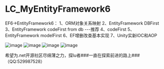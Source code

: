 # LC_MyEntityFramework6
EF6->EntityFramework6：
1、ORM对象关系映射 
2、EntityFramework DBFirst 
3、EntityFramework codeFirst from db ---推荐
4、codeFirst
5、EntityFramework modelFirst 
6、EF增删改查基本实现
7、Unity实新IOC和AOP


![image](https://user-images.githubusercontent.com/26539681/114819757-855b5800-9df0-11eb-88fa-3d084cdb6ceb.png)
![image](https://user-images.githubusercontent.com/26539681/114819832-a623ad80-9df0-11eb-97d1-b7733d12447a.png)
![image](https://user-images.githubusercontent.com/26539681/114819898-c2bfe580-9df0-11eb-9ceb-9264fa9ec0ea.png)
![image](https://user-images.githubusercontent.com/26539681/114819996-e71bc200-9df0-11eb-9f90-628f9cbaffb4.png)

希望为.net开源社区尽绵薄之力，探lu者###一直在探索前进的路上###（QQ:529987528）
